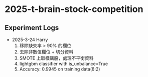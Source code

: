# 2025-t-brain-stock-competition

## Experiment Logs
- 2025-3-24 Harry
    1. 移除缺失率 > 90% 的欄位
    2. 去除非數值欄位 + 切分資料
    3. SMOTE 上取樣飆股，處理不平衡資料
    4. lightgbm classifier with is_unbalance=True
    5. Accuracy: 0.9945 on training data(8:2)
